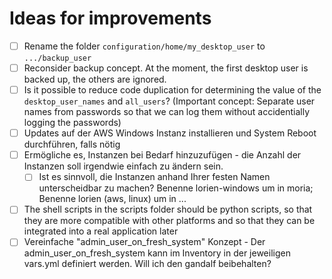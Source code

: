 # Ideas for improvements

- [ ] Rename the folder `configuration/home/my_desktop_user` to `.../backup_user`
- [ ] Reconsider backup concept. At the moment, the first desktop user is backed up, the others are ignored.
- [ ] Is it possible to reduce code duplication for determining the value of the `desktop_user_names` and `all_users`? (Important concept: Separate user names from passwords so that we can log them without accidentially logging the passwords)
- [ ] Updates auf der AWS Windows Instanz installieren und System Reboot durchführen, falls nötig
- [ ] Ermögliche es, Instanzen bei Bedarf hinzuzufügen - die Anzahl der Instanzen soll irgendwie einfach zu ändern sein.
  - [ ] Ist es sinnvoll, die Instanzen anhand Ihrer festen Namen unterscheidbar zu machen? Benenne lorien-windows um in moria; Benenne lorien (aws, linux) um in ...
- [ ] The shell scripts in the scripts folder should be python scripts, so that they are more compatible with other platforms and so that they can be integrated into a real application later
- [ ] Vereinfache "admin_user_on_fresh_system" Konzept - Der admin_user_on_fresh_system kann im Inventory in der jeweiligen vars.yml definiert werden. Will ich den gandalf beibehalten?
